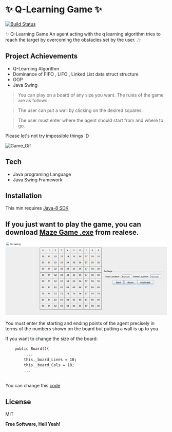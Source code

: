# ✨  Q-Learning Game ✨


[![Build Status](https://travis-ci.org/joemccann/dillinger.svg?branch=master)]()

✨ Q-Learning Game An agent acting with the q learning algorithm tries to reach the target by overcoming the obstacles set by the user. .✨
## Project Achievements

- Q-Learning Algorithm
- Dominance of FIFO , LIFO , Linked List data struct structure
- OOP 
- Java Swing

> You can play on a board of any size you want. The rules of the game are as follows:

> The user can put a wall by clicking on the desired squares.

> The user must enter where the agent should start from and where to go.


Please let's not try impossible things :D



![Game_Gif](https://github.com/suleymanayaz/Q-Learning/blob/main/Example_Images/readmeImages/_game_.gif)



## Tech

- Java programing Language
- Java Swing Framework


## Installation
This min requires [Java-8 SDK](https://www.oracle.com/tr/java/technologies/javase/javase8-archive-downloads.html)

## If you just want to play the game, you can download [Maze Game .exe](https://github.com/suleymanayaz/Q-Learning/releases/tag/v1.0.0) from realese.


![Game_Settings](/Example_Images/readmeImages/_game_Settings.PNG)

You must enter the starting and ending points of the agent precisely in terms of the numbers shown on the board but putting a wall is up to you 


    

If you want to change the size of the board:
```sh
    public Board(){
        ....
        this._board_Lines = 10;
        this._board_Cols = 10;
        ...
        
```
You can change this [code](/src/main/Board.java)



## License

MIT

**Free Software, Hell Yeah!**
